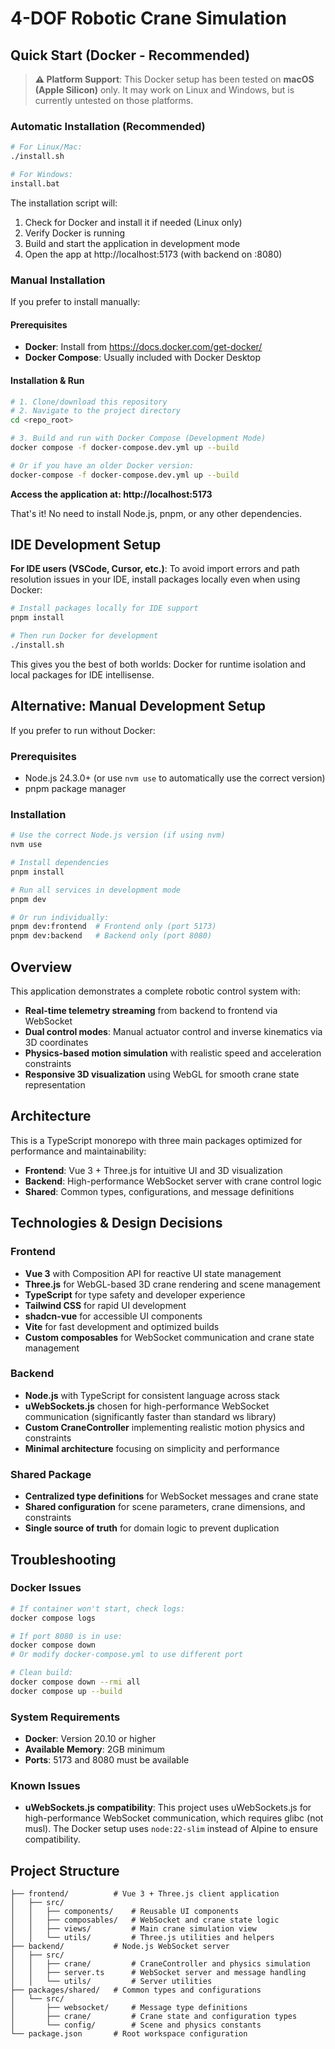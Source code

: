 # 4-DOF Robotic Crane Simulation

## Quick Start (Docker - Recommended)

> **⚠️ Platform Support**: This Docker setup has been tested on **macOS (Apple Silicon)** only. It may work on Linux and Windows, but is currently untested on those platforms.

### Automatic Installation (Recommended)

```bash
# For Linux/Mac:
./install.sh

# For Windows:
install.bat
```

The installation script will:

1. Check for Docker and install it if needed (Linux only)
2. Verify Docker is running
3. Build and start the application in development mode
4. Open the app at http://localhost:5173 (with backend on :8080)

### Manual Installation

If you prefer to install manually:

#### Prerequisites

- **Docker**: Install from https://docs.docker.com/get-docker/
- **Docker Compose**: Usually included with Docker Desktop

#### Installation & Run

```bash
# 1. Clone/download this repository
# 2. Navigate to the project directory
cd <repo_root>

# 3. Build and run with Docker Compose (Development Mode)
docker compose -f docker-compose.dev.yml up --build

# Or if you have an older Docker version:
docker-compose -f docker-compose.dev.yml up --build
```

**Access the application at: http://localhost:5173**

That's it! No need to install Node.js, pnpm, or any other dependencies.

## IDE Development Setup

**For IDE users (VSCode, Cursor, etc.)**: To avoid import errors and path resolution issues in your IDE, install packages locally even when using Docker:

```bash
# Install packages locally for IDE support
pnpm install

# Then run Docker for development
./install.sh
```

This gives you the best of both worlds: Docker for runtime isolation and local packages for IDE intellisense.

## Alternative: Manual Development Setup

If you prefer to run without Docker:

### Prerequisites

- Node.js 24.3.0+ (or use `nvm use` to automatically use the correct version)
- pnpm package manager

### Installation

```bash
# Use the correct Node.js version (if using nvm)
nvm use

# Install dependencies
pnpm install

# Run all services in development mode
pnpm dev

# Or run individually:
pnpm dev:frontend  # Frontend only (port 5173)
pnpm dev:backend   # Backend only (port 8080)
```

## Overview

This application demonstrates a complete robotic control system with:

- **Real-time telemetry streaming** from backend to frontend via WebSocket
- **Dual control modes**: Manual actuator control and inverse kinematics via 3D coordinates
- **Physics-based motion simulation** with realistic speed and acceleration constraints
- **Responsive 3D visualization** using WebGL for smooth crane state representation

## Architecture

This is a TypeScript monorepo with three main packages optimized for performance and maintainability:

- **Frontend**: Vue 3 + Three.js for intuitive UI and 3D visualization
- **Backend**: High-performance WebSocket server with crane control logic
- **Shared**: Common types, configurations, and message definitions

## Technologies & Design Decisions

### Frontend

- **Vue 3** with Composition API for reactive UI state management
- **Three.js** for WebGL-based 3D crane rendering and scene management
- **TypeScript** for type safety and developer experience
- **Tailwind CSS** for rapid UI development
- **shadcn-vue** for accessible UI components
- **Vite** for fast development and optimized builds
- **Custom composables** for WebSocket communication and crane state management

### Backend

- **Node.js** with TypeScript for consistent language across stack
- **uWebSockets.js** chosen for high-performance WebSocket communication (significantly faster than standard ws library)
- **Custom CraneController** implementing realistic motion physics and constraints
- **Minimal architecture** focusing on simplicity and performance

### Shared Package

- **Centralized type definitions** for WebSocket messages and crane state
- **Shared configuration** for scene parameters, crane dimensions, and constraints
- **Single source of truth** for domain logic to prevent duplication

## Troubleshooting

### Docker Issues

```bash
# If container won't start, check logs:
docker compose logs

# If port 8080 is in use:
docker compose down
# Or modify docker-compose.yml to use different port

# Clean build:
docker compose down --rmi all
docker compose up --build
```

### System Requirements

- **Docker**: Version 20.10 or higher
- **Available Memory**: 2GB minimum
- **Ports**: 5173 and 8080 must be available

### Known Issues

- **uWebSockets.js compatibility**: This project uses uWebSockets.js for high-performance WebSocket communication, which requires glibc (not musl). The Docker setup uses `node:22-slim` instead of Alpine to ensure compatibility.

## Project Structure

```
├── frontend/          # Vue 3 + Three.js client application
│   ├── src/
│   │   ├── components/    # Reusable UI components
│   │   ├── composables/   # WebSocket and crane state logic
│   │   ├── views/         # Main crane simulation view
│   │   └── utils/         # Three.js utilities and helpers
├── backend/           # Node.js WebSocket server
│   ├── src/
│   │   ├── crane/         # CraneController and physics simulation
│   │   ├── server.ts      # WebSocket server and message handling
│   │   └── utils/         # Server utilities
├── packages/shared/   # Common types and configurations
│   └── src/
│       ├── websocket/     # Message type definitions
│       ├── crane/         # Crane state and configuration types
│       └── config/        # Scene and physics constants
└── package.json       # Root workspace configuration
```
